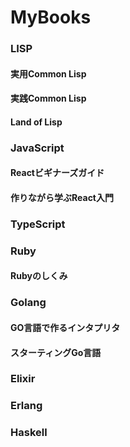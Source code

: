 MyBooks
=======

### LISP
#### 実用Common Lisp
#### 実践Common Lisp
#### Land of Lisp

### JavaScript
#### Reactビギナーズガイド
#### 作りながら学ぶReact入門

### TypeScript

### Ruby
#### Rubyのしくみ

### Golang
#### GO言語で作るインタプリタ
#### スターティングGo言語

### Elixir

### Erlang

### Haskell
